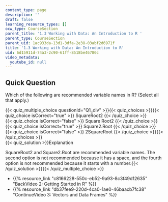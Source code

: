 ```yaml
---
content_type: page
description: ''
draft: false
learning_resource_types: []
ocw_type: CourseSection
parent_title: '1.3 Working with Data: An Introduction to R '
parent_type: CourseSection
parent_uid: 1ac933da-13d1-3dfa-2e38-03abf2d6971f
title: '1.3 Working with Data: An Introduction to R'
uid: 6d15911d-74a3-2c90-61ff-8518be46780c
video_metadata:
  youtube_id: null
---
```

## Quick Question

Which of the following are recommended variable names in R? (Select all that apply.)

{{< quiz_multiple_choice questionId="Q1_div" >}}{{< quiz_choices >}}{{< quiz_choice isCorrect="true" >}} SquareRoot2 {{< /quiz_choice >}}   
{{< quiz_choice isCorrect="false" >}} Square Root2 {{< /quiz_choice >}}   
{{< quiz_choice isCorrect="true" >}} Square2.Root {{< /quiz_choice >}}   
{{< quiz_choice isCorrect="false" >}} 2SquareRoot {{< /quiz_choice >}}{{< /quiz_choices >}}   
{{< quiz_solution >}}Explanation

SquareRoot2 and Square2.Root are recommended variable names. The second option is not recommended because it has a space, and the fourth option is not recommended because it starts with a number.{{< /quiz_solution >}}{{< /quiz_multiple_choice >}}

- {{% resource_link "c8166228-550c-eb52-9a93-8c3f49d12635" "BackVideo 2: Getting Started in R" %}}
- {{% resource_link "db37fee9-220d-4ca0-1ae0-46baacb7fc38" "ContinueVideo 3: Vectors and Data Frames" %}}